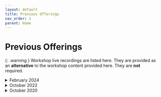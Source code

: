 ```yaml
---
layout: default
title: Previous Offerings
nav_order: 1
parent: Home
---
```


<!-- If you still want to provide access to old workshop recordings, this is the place! Full-length live workshop videos go here. -->
<!-- If you decide you don't need it, delete this page AND go to 'index.md', set has_children to false. -->


# Previous Offerings

{: .warning }
Workshop live recordings are listed here. They are provided as an **alternative** to the workshop content provided here. They are **not** required.

<details markdown="1">
<summary>February 2024</summary>
<iframe height="416" width="100%" allowfullscreen frameborder=0 src="https://echo360.ca/media/65293312-85de-4787-8841-deab593ee532/public"></iframe>
[View original here.](https://echo360.ca/media/65293312-85de-4787-8841-deab593ee532/public)

</details>

<details markdown="1">
<summary>October 2022</summary>
<iframe height="416" width="100%" allowfullscreen frameborder=0 src="https://echo360.ca/media/60aeca91-1d04-493f-a94e-ee733efa3520/public"></iframe>
[View original here.](https://echo360.ca/media/60aeca91-1d04-493f-a94e-ee733efa3520/public)

<embed src="assets/docs/IntroPythonSlides.pdf" style="border:none;" width="100%" height="466px">
[Download as PDF.](assets/docs/IntroPythonSlides.pdf)
</details>

<details markdown="1">
<summary>October 2020</summary>
<iframe height="416" width="100%" allowfullscreen frameborder=0 src="https://echo360.ca/media/f8149a76-b627-4b26-aadc-3600945bcc82/public"></iframe>
[View original here.](https://echo360.ca/media/f8149a76-b627-4b26-aadc-3600945bcc82/public)

<embed src="assets/docs/IntroPythonSlides.pdf" style="border:none;" width="100%" height="466px">
[Download as PDF.](assets/docs/IntroPythonSlides.pdf)
</details>
